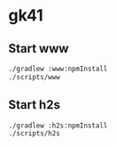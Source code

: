 # gk41

## Start www

```sh
./gradlew :www:npmInstall
./scripts/www
```

## Start h2s

```sh
./gradlew :h2s:npmInstall
./scripts/h2s
```
